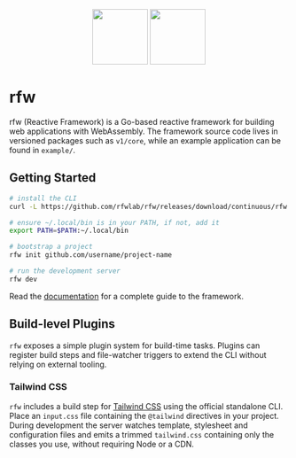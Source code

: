 <div align="center">
<img src="https://github.com/rfwlab/brandbook/blob/main/light-full.png?raw=true#gh-dark-mode-only" height="100">
<img src="https://github.com/rfwlab/brandbook/blob/main/dark-full.png?raw=true#gh-light-mode-only" height="100">
</div>

# rfw

rfw (Reactive Framework) is a Go-based reactive framework for building web applications with WebAssembly. The framework source code lives in versioned packages such as `v1/core`, while an example application can be found in `example/`.

## Getting Started

```bash
# install the CLI
curl -L https://github.com/rfwlab/rfw/releases/download/continuous/rfw -o ~/.local/bin/rfw && chmod +x ~/.local/bin/rfw

# ensure ~/.local/bin is in your PATH, if not, add it
export PATH=$PATH:~/.local/bin

# bootstrap a project
rfw init github.com/username/project-name

# run the development server
rfw dev
```

Read the [documentation](./docs/index.md) for a complete guide to the framework.

## Build-level Plugins

`rfw` exposes a simple plugin system for build-time tasks. Plugins can register
build steps and file-watcher triggers to extend the CLI without relying on
external tooling.

### Tailwind CSS

`rfw` includes a build step for [Tailwind CSS](https://tailwindcss.com/) using the official standalone CLI.
Place an `input.css` file containing the `@tailwind` directives in your project. During development the server watches
template, stylesheet and configuration files and emits a trimmed `tailwind.css`
containing only the classes you use, without requiring Node or a CDN.
